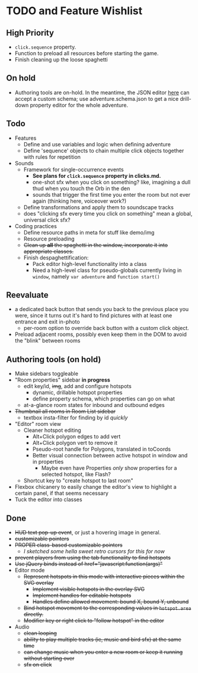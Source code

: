 # TODO and Feature Wishlist

## High Priority
* ``click.sequence`` property.
* Function to preload all resources before starting the game.
* Finish cleaning up the loose spaghetti

## On hold
* Authoring tools are on-hold. In the meantime, the  JSON editor [here](http://jeremydorn.com/json-editor/) can accept a custom schema; use adventure.schema.json to get a nice drill-down property editor for the whole adventure.

## Todo
* Features
	* Define and use variables and logic when defining adventure
	* Define 'sequence' objects to chain multiple click objects together with rules for repetition
* Sounds
	* Framework for single-occurrence events
		* **See plans for ``click.sequence`` property in clicks.md.**
		* one-shot sfx when you click on something? like, imagining a dull thud when you touch the Orb in the den
		* sounds that trigger the first time you enter the room but not ever again (thinking here, voiceover work?)
	* Define transformations and apply them to soundscape tracks
	* does "clicking sfx every time you click on something" mean a global, universal click sfx?
* Coding practices
	* Define resource paths in meta for stuff like demo/img
	* Resource preloading
	* ~~Clean up **all** the spaghetti in the window, incorporate it into appropriate classes.~~
	* Finish despaghettification:
		* Pack editor high-level functionality into a class
		* Need a high-level class for pseudo-globals currently living in ``window``, namely ``var adventure`` and ``function start()``


## Reevaluate
* a dedicated back button that sends you back to the previous place you were, since it turns out it's hard to find pictures with at least one entrance and exit in-photo
	* per-room option to override back button with a custom click object.
* Preload adjacent rooms, possibly even keep them in the DOM to avoid the "blink" between rooms


## Authoring tools (on hold)
* Make sidebars toggleable
* "Room properties" sidebar **in progress**
	* edit key/id, ~~img~~, add and configure hotspots
		* dynamic, drillable hotspot properties
		* define property schema, which properties can go on what
	* at-a-glance room states for inbound and outbound edges
* ~~Thumbnail all rooms in Room List sidebar~~
	* textbox insta-filter for finding by id *quickly*
* "Editor" room view
	* Cleaner hotspot editing
		* Alt+Click polygon edges to add vert
		* Alt+Click polygon vert to remove it
		* Pseudo-root handle for Polygons, translated in toCoords
		* Better visual connection between active hotspot in window and in properties
			* Maybe even have Properties *only* show properties for a selected hotspot, like Flash?
	* Shortcut key to "create hotspot to last room"
* Flexbox chicanery to easily change the editor's view to highlight a certain panel, if that seems necessary
* Tuck the editor into classes

## Done
* ~~HUD text pop-up event~~, or just a hovering image in general.
* ~~customizable pointers~~
* ~~PROPER class-based customizable pointers~~
	* *I sketched some hella sweet retro cursors for this for now*
* ~~prevent players from using the tab functionality to find hotspots~~
* ~~Use jQuery binds instead of href="javascript:function(args)"~~
* Editor mode
	* ~~Represent hotspots in this mode with interactive pieces within the SVG overlay~~
		* ~~Implement visible hotspots in the overlay SVG~~
		* ~~Implement handles for editable hotspots~~
		* ~~Handles define allowed movement: bound X, bound Y, unbound~~
	* ~~Bind hotspot movement to the corresponding values in ``hotspot.area`` directly.~~
	* ~~Modifier key or right click to "follow hotspot" in the editor~~
* Audio
	* ~~clean looping~~
	* ~~ability to play multiple tracks (ie, music and bird sfx) at the same time~~
	* ~~can change music when you enter a new room or keep it running without starting over~~
	* ~~sfx on click~~
